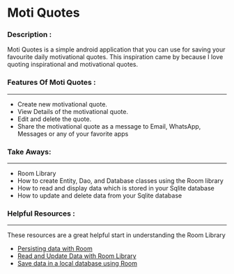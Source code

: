 # Moti Quotes

### Description : 
 Moti Quotes is a simple android application that you can use for saving your favourite daily
 motivational quotes. This inspiration came by because I love quoting inspirational and motivational
 quotes.
 
### Features Of Moti Quotes :
---
- Create new motivational quote.
- View Details of the motivational quote.
- Edit and delete the quote.
- Share the motivational quote as a message to Email, WhatsApp, Messages or any of your favorite apps

### Take Aways:
---
- Room Library
- How to create Entity, Dao, and Database classes using the Room library
- How to read and display data which is stored in your Sqlite database
- How to update and delete data from your Sqlite database

### Helpful Resources :
---
These resources are a great helpful start in understanding the Room Library
- [Persisting data with Room](https://developer.android.com/codelabs/basic-android-kotlin-training-persisting-data-room)
- [Read and Update Data with Room Library](https://developer.android.com/codelabs/basic-android-kotlin-training-update-data-room)
- [Save data in a local database using Room](https://developer.android.com/training/data-storage/room)

